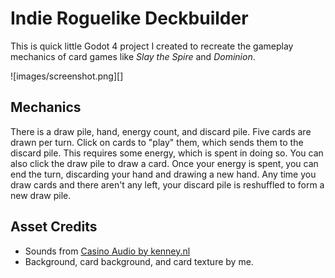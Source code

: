# Indie Roguelike Deckbuilder

This is quick little Godot 4 project I created to recreate the gameplay mechanics
of card games like _Slay the Spire_ and _Dominion_.

![images/screenshot.png][]

## Mechanics

There is a draw pile, hand, energy count, and discard pile.  Five cards
are drawn per turn. Click on cards to "play" them, which sends them to the discard pile.
This requires some energy, which is spent in doing so. You can also click the draw
pile to draw a card. Once your energy is spent, you can end the turn, discarding your
hand and drawing a new hand. Any time you draw cards and there aren't any left, your
discard pile is reshuffled to form a new draw pile.

## Asset Credits

- Sounds from [Casino Audio by kenney.nl](https://kenney.nl/assets/casino-audio)
- Background, card background, and card texture by me.
